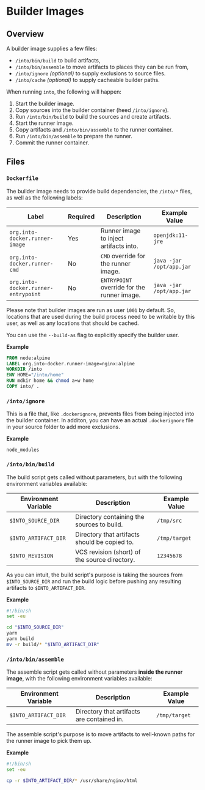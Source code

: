# Builder Images

## Overview

A builder image supplies a few files:

- `/into/bin/build` to build artifacts,
- `/into/bin/assemble` to move artifacts to places they can be run from,
- `/into/ignore` _(optional)_ to supply exclusions to source files.
- `/into/cache` _(optional)_ to supply cacheable builder paths.

When running `into`, the following will happen:

1. Start the builder image.
2. Copy sources into the builder container (heed `/into/ignore`).
3. Run `/into/bin/build` to build the sources and create artifacts.
4. Start the runner image.
5. Copy artifacts and `/into/bin/assemble` to the runner container.
6. Run `/into/bin/assemble` to prepare the runner.
7. Commit the runner container.

## Files

### `Dockerfile`

The builder image needs to provide build dependencies, the `/into/*` files, as
well as the following labels:

| Label                               | Required | Description                                 | Example Value            |
| ----------------------------------- | -------- | ------------------------------------------- | ------------------------ |
| `org.into-docker.runner-image`      | Yes      | Runner image to inject artifacts into.      | `openjdk:11-jre`         |
| `org.into-docker.runner-cmd`        | No       | `CMD` override for the runner image.        | `java -jar /opt/app.jar` |
| `org.into-docker.runner-entrypoint` | No       | `ENTRYPOINT` override for the runner image. | `java -jar /opt/app.jar` |

Please note that builder images are run as user `1001` by default. So, locations
that are used during the build process need to be writable by this user, as
well as any locations that should be cached.

You can use the `--build-as` flag to explicitly specify the builder user.

**Example**

```dockerfile
FROM node:alpine
LABEL org.into-docker.runner-image=nginx:alpine
WORKDIR /into
ENV HOME="/into/home"
RUN mdkir home && chmod a+w home
COPY into/ .
```

### `/into/ignore`

This is a file that, like `.dockerignore`, prevents files from being injected
into the builder container. In additon, you can have an actual `.dockerignore`
file in your source folder to add more exclusions.

**Example**

```dockerignore
node_modules
```

### `/into/bin/build`

The build script gets called without parameters, but with the following
environment variables available:

| Environment Variable | Description                                   | Example Value |
| -------------------- | --------------------------------------------- | ------------- |
| `$INTO_SOURCE_DIR`   | Directory containing the sources to build.    | `/tmp/src`    |
| `$INTO_ARTIFACT_DIR` | Directory that artifacts should be copied to. | `/tmp/target` |
| `$INTO_REVISION`     | VCS revision (short) of the source directory. | `12345678`    |

As you can intuit, the build script's purpose is taking the sources from
`$INTO_SOURCE_DIR` and run the build logic before pushing any resulting
artifacts to `$INTO_ARTIFACT_DIR`.

**Example**

```sh
#!/bin/sh
set -eu

cd "$INTO_SOURCE_DIR"
yarn
yarn build
mv -r build/* "$INTO_ARTIFACT_DIR"
```

### `/into/bin/assemble`

The assemble script gets called without parameters **inside the runner image**,
with the following environment variables available:

| Environment Variable | Description                                | Example Value |
| -------------------- | ------------------------------------------ | ------------- |
| `$INTO_ARTIFACT_DIR` | Directory that artifacts are contained in. | `/tmp/target` |

The assemble script's purpose is to move artifacts to well-known paths for the
runner image to pick them up.

**Example**

```sh
#!/bin/sh
set -eu

cp -r $INTO_ARTIFACT_DIR/* /usr/share/nginx/html
```
